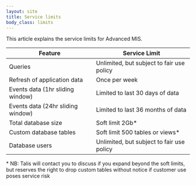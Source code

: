 ```yaml
---
layout: site
title: Service limits
body_class: limits
---
```


This article explains the service limits for Advanced MIS.

| Feature  | Service Limit |
|---|---|
| Queries | Unlimited, but subject to fair use policy |
| Refresh of application data  | Once per week |
| Events data (1hr sliding window) | Limited to last 30 days of data |
| Events data (24hr sliding window)  | Limited to last 36 months of data |
| Total database size | Soft limit 2Gb* |
| Custom database tables | Soft limit 500 tables or views* |
| Database users | Unlimited, but subject to fair use policy |

\* NB: Talis will contact you to discuss if you expand beyond the soft limits, but reserves the right to drop custom tables without notice if customer use poses service risk